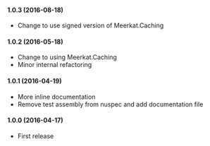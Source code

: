 #### 1.0.3 (2016-08-18)
* Change to use signed version of Meerkat.Caching

#### 1.0.2 (2016-05-18)
* Change to using Meerkat.Caching
* Minor internal refactoring

#### 1.0.1 (2016-04-19)
* More inline documentation
* Remove test assembly from nuspec and add documentation file

#### 1.0.0 (2016-04-17)
* First release

